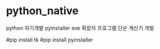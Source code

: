 # python_native
python 자기개발
pyinstaller
exe 확장자 프로그램 단순 계산기 개발

#pip install tk
#pip install pyinstaller
